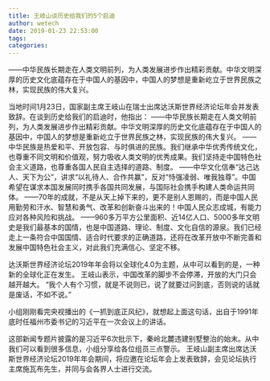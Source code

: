 ```yaml
---
title: 王岐山谈历史给我们的5个启迪
author: wetech
date: 2019-01-23 22:53:00
tags: 
categories: 
---
```

——中华民族长期走在人类文明前列，为人类发展进步作出精彩贡献。中华文明深厚的历史文化底蕴存在于中国人的基因中，中国人的梦想是重新屹立于世界民族之林，实现民族的伟大复兴。
<!-- more -->
当地时间1月23日，国家副主席王岐山在瑞士出席达沃斯世界经济论坛年会并发表致辞。在谈到历史给我们的启迪时，他指出：
——中华民族长期走在人类文明前列，为人类发展进步作出精彩贡献。中华文明深厚的历史文化底蕴存在于中国人的基因中，中国人的梦想是重新屹立于世界民族之林，实现民族的伟大复兴。
——中华民族是热爱和平、开放包容、与时俱进的民族。我们继承中华优秀传统文化，也尊重不同文明和价值观，努力吸收人类文明的优秀成果。我们坚持走中国特色社会主义道路，也尊重各国人民自主选择的道路、制度。
——中华文化信奉“达己达人、天下为公”，讲求“以礼待人、合作共赢”，反对“恃强凌弱、唯我独尊”。中国希望在谋求本国发展同时携手各国共同发展，与国际社会携手构建人类命运共同体。
——70年的成就，不是从天上掉下来的，更不是别人恩赐的，而是中国人民用勤劳和汗水、智慧和勇气、改革和创新奋斗出来的！中国人民众志成城，有能力应对各种风险和挑战。
——960多万平方公里面积、近14亿人口、5000多年文明史是我们最基本的国情，也是中国道路、理论、制度、文化自信的源泉。我们已经走上一条符合中国国情、适合时代要求的正确道路，还将在改革开放中不断完善和发展中国特色社会主义，对此我们充满信心、坚定不移。
 
 
达沃斯世界经济论坛2019年年会将以全球化4.0为主题，从中可以看到的是，一种新的全球化正在发生。
王岐山表示，中国改革的脚步不会停滞，开放的大门只会越开越大。
“我个人有个习惯，就是不说则已，说了就要过问到底，否则说的话就是废话，不如不说。”小组刚刚看完央视播出的《一抓到底正风纪》，就想起上面这句话，出自于1991年底时任福州市委书记的习近平在一次会议上的讲话。这部新闻专题片披露的是习近平6次批示下，秦岭北麓违建别墅整治的始末。从中我们可以看到很多信息，小组分享给各位组员三点警示。
王岐山副主席出席达沃斯世界经济论坛2019年年会期间，将应邀在论坛年会上发表致辞，会见论坛执行主席施瓦布先生，并同与会各界人士进行交流。
